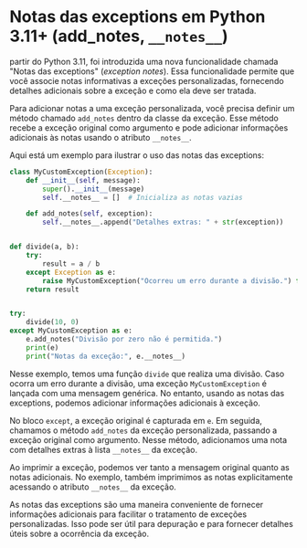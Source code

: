 # Notas das exceptions em Python 3.11+ (add_notes, `__notes__`)

partir do Python 3.11, foi introduzida uma nova funcionalidade chamada "Notas das exceptions" (_exception notes_). Essa funcionalidade permite que você associe notas informativas a exceções personalizadas, fornecendo detalhes adicionais sobre a exceção e como ela deve ser tratada.

Para adicionar notas a uma exceção personalizada, você precisa definir um método chamado `add_notes` dentro da classe da exceção. Esse método recebe a exceção original como argumento e pode adicionar informações adicionais às notas usando o atributo `__notes__`.

Aqui está um exemplo para ilustrar o uso das notas das exceptions:

```python
class MyCustomException(Exception):
    def __init__(self, message):
        super().__init__(message)
        self.__notes__ = []  # Inicializa as notas vazias

    def add_notes(self, exception):
        self.__notes__.append("Detalhes extras: " + str(exception))


def divide(a, b):
    try:
        result = a / b
    except Exception as e:
        raise MyCustomException("Ocorreu um erro durante a divisão.") from e
    return result


try:
    divide(10, 0)
except MyCustomException as e:
    e.add_notes("Divisão por zero não é permitida.")
    print(e)
    print("Notas da exceção:", e.__notes__)
```

Nesse exemplo, temos uma função `divide` que realiza uma divisão. Caso ocorra um erro durante a divisão, uma exceção `MyCustomException` é lançada com uma mensagem genérica. No entanto, usando as notas das exceptions, podemos adicionar informações adicionais à exceção.

No bloco `except`, a exceção original é capturada em `e`. Em seguida, chamamos o método `add_notes` da exceção personalizada, passando a exceção original como argumento. Nesse método, adicionamos uma nota com detalhes extras à lista `__notes__` da exceção.

Ao imprimir a exceção, podemos ver tanto a mensagem original quanto as notas adicionais. No exemplo, também imprimimos as notas explicitamente acessando o atributo `__notes__` da exceção.

As notas das exceptions são uma maneira conveniente de fornecer informações adicionais para facilitar o tratamento de exceções personalizadas. Isso pode ser útil para depuração e para fornecer detalhes úteis sobre a ocorrência da exceção.
